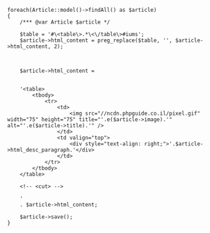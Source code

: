     foreach(Article::model()->findAll() as $article)
    {
        /*** @var Article $article */

        $table = '#\<table\>.*\<\/table\>#iums';
        $article->html_content = preg_replace($table, '', $article->html_content, 2);



        $article->html_content =


        '<table>
            <tbody>
                <tr>
                    <td>
                        <img src="//ncdn.phpguide.co.il/pixel.gif" width="75" height="75" title="'.e($article->image).'" alt="'.e($article->title).'" />
                    </td>
                    <td valign="top">
                        <div style="text-align: right;">'.$article->html_desc_paragraph.'</div>
                    </td>
                </tr>
            </tbody>
        </table>

        <!-- <cut> -->

        '
        . $article->html_content;

        $article->save();
    }